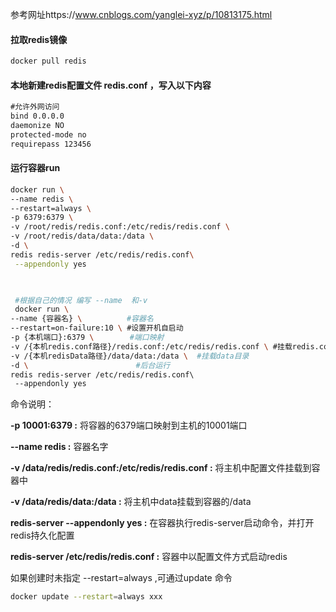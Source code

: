 参考网址https://www.cnblogs.com/yanglei-xyz/p/10813175.html

#### 拉取redis镜像

```bash
docker pull redis
```

#### 本地新建redis配置文件 **redis.conf** ，写入以下内容

```tex
#允许外网访问
bind 0.0.0.0
daemonize NO
protected-mode no
requirepass 123456
```

#### 运行容器run

```bash
docker run \
--name redis \
--restart=always \
-p 6379:6379 \
-v /root/redis/redis.conf:/etc/redis/redis.conf \
-v /root/redis/data/data:/data \
-d \
redis redis-server /etc/redis/redis.conf\
 --appendonly yes 

 
```

```bash
 #根据自己的情况 编写 --name  和-v
 docker run \
--name {容器名} \			#容器名
--restart=on-failure:10 \ #设置开机自启动
-p {本机端口}:6379 \		#端口映射
-v /{本机redis.conf路径}/redis.conf:/etc/redis/redis.conf \ #挂载redis.conf
-v /{本机redisData路径}/data/data:/data \  #挂载data目录
-d \						#后台运行
redis redis-server /etc/redis/redis.conf\  
 --appendonly yes
```



命令说明：

**-p 10001:6379 :** 将容器的6379端口映射到主机的10001端口

**--name redis :** 容器名字

**-v /data/redis/redis.conf:/etc/redis/redis.conf :** 将主机中配置文件挂载到容器中

**-v /data/redis/data:/data :** 将主机中data挂载到容器的/data

**redis-server --appendonly yes :** 在容器执行redis-server启动命令，并打开redis持久化配置

**redis-server /etc/redis/redis.conf :** 容器中以配置文件方式启动redis



如果创建时未指定 --restart=always ,可通过update 命令

```bash
docker update --restart=always xxx
```

